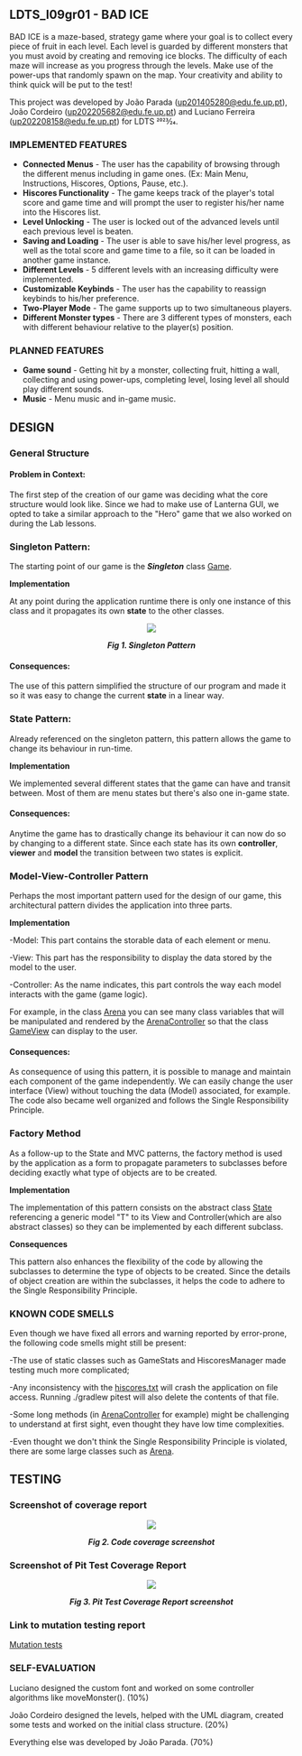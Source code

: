 ## LDTS_l09gr01 - BAD ICE


BAD ICE is a maze-based, strategy game where your goal is to collect every piece of fruit in each level.
Each level is guarded by different monsters that you must avoid by creating and removing ice blocks.
The difficulty of each maze will increase as you progress through the levels.
Make use of the power-ups that randomly spawn on the map.
Your creativity and ability to think quick will be put to the test!

This project was developed by João Parada (up201405280@edu.fe.up.pt), João Cordeiro (up202205682@edu.fe.up.pt) and Luciano Ferreira (up202208158@edu.fe.up.pt) for LDTS 2023⁄24.

### IMPLEMENTED FEATURES


- **Connected Menus** - The user has the capability of browsing through the different menus including in game ones. (Ex: Main Menu, Instructions, Hiscores, Options, Pause, etc.).
- **Hiscores Functionality** - The game keeps track of the player's total score and game time and will prompt the user to register his/her name into the Hiscores list.
- **Level Unlocking** - The user is locked out of the advanced levels until each previous level is beaten.
- **Saving and Loading** - The user is able to save his/her level progress, as well as the total score and game time to a file, so it can be loaded in another game instance.
- **Different Levels** - 5 different levels with an increasing difficulty were implemented.
- **Customizable Keybinds** - The user has the capability to reassign keybinds to his/her preference.
- **Two-Player Mode** - The game supports up to two simultaneous players.
- **Different Monster types** - There are 3 different types of monsters, each with different behaviour relative to the player(s) position.
### PLANNED FEATURES

- **Game sound** - Getting hit by a monster, collecting fruit, hitting a wall, collecting and using power-ups, completing level, losing level all should play different sounds.
- **Music** - Menu music and in-game music.

## DESIGN

### General Structure
#### Problem in Context:
The first step of the creation of our game was deciding what the core structure would look like.
Since we had to make use of Lanterna GUI, we opted to take a similar approach to the "Hero" game that we also worked on during the Lab lessons.

### **Singleton Pattern:**

The starting point of our game is the **_Singleton_** class [Game](../src/main/java/com/l09gr01/badice/Game.java).


**Implementation**

At any point during the application runtime there is only one instance of this class and it propagates its own **state** to the other classes.

<p align="center" justify="center">
  <img src="images/singletonPattern.png"/>
</p>
<p align="center">
  <b><i>Fig 1. Singleton Pattern</i></b>
</p>

#### Consequences:
The use of this pattern simplified the structure of our program and made it so it was easy to change the current **state** in a linear way.

### **State Pattern:**

Already referenced on the singleton pattern, this pattern allows the game to change its behaviour in run-time.

**Implementation**

We implemented several different states that the game can have and transit between.
Most of them are menu states but there's also one in-game state.

#### Consequences:
Anytime the game has to drastically change its behaviour it can now do so by changing to a different state.
Since each state has its own **controller**, **viewer** and **model** the transition between two states is explicit.

### **Model-View-Controller Pattern**

Perhaps the most important pattern used for the design of our game, this architectural pattern divides the application into three parts.

**Implementation**

-Model: This part contains the storable data of each element or menu.

-View: This part has the responsibility to display the data stored by the model to the user.

-Controller: As the name indicates, this part controls the way each model interacts with the game (game logic).

For example, in the class [Arena](../src/main/java/com/l09gr01/badice/model/game/arena/Arena.java)
you can see many class variables that will be manipulated and rendered by the [ArenaController](../src/main/java/com/l09gr01/badice/controller/game/ArenaController.java)
so that the class [GameView](../src/main/java/com/l09gr01/badice/view/game/GameView.java) can display to the user.

#### Consequences:
As consequence of using this pattern, it is possible to manage and maintain each component of the game independently. 
We can easily change the user interface (View) without touching the data (Model) associated, for example.
The code also became well organized and follows the Single Responsibility Principle.

### **Factory Method**

As a follow-up to the State and MVC patterns, the factory method is used by the application as a form to propagate
parameters to subclasses before deciding exactly what type of objects are to be created.

**Implementation**

The implementation of this pattern consists on the abstract class [State](../src/main/java/com/l09gr01/badice/state/State.java) 
referencing a generic model "T" to its View and Controller(which are also abstract classes) so they can be implemented
by each different subclass.


**Consequences**

This pattern also enhances the flexibility of the code by allowing the subclasses to determine the type of objects
to be created. Since the details of object creation are within the subclasses, it helps the code to adhere to the
Single Responsibility Principle.



### KNOWN CODE SMELLS

Even though we have fixed all errors and warning reported by error-prone, the following code smells might still be present:

-The use of static classes such as GameStats and HiscoresManager made testing much more complicated;

-Any inconsistency with the [hiscores.txt](../data/hiscores.txt) will crash the application on file access.
Running ./gradlew pitest will also delete the contents of that file.

-Some long methods (in [ArenaController](../src/main/java/com/l09gr01/badice/controller/game/ArenaController.java) for example)
might be challenging to understand at first sight, even thought they have low time complexities.

-Even thought we don't think the Single Responsibility Principle is violated, there are some large classes such as
[Arena](../src/main/java/com/l09gr01/badice/model/game/arena/Arena.java).

## TESTING

### Screenshot of coverage report
<p align="center" justify="center">
  <img src="images/screenshots/testCoverage.png"/>
</p>
<p align="center">
  <b><i>Fig 2. Code coverage screenshot</i></b>
</p>

### Screenshot of Pit Test Coverage Report
<p align="center" justify="center">
  <img src="images/screenshots/pitTest.png"/>
</p>
<p align="center">
  <b><i>Fig 3. Pit Test Coverage Report screenshot</i></b>
</p>

### Link to mutation testing report
[Mutation tests](../docs/pitest/index.html)

### SELF-EVALUATION

Luciano designed the custom font and worked on some controller algorithms like moveMonster(). (10%)

João Cordeiro designed the levels, helped with the UML diagram, created some tests and worked on the initial class structure. (20%)

Everything else was developed by João Parada. (70%)


